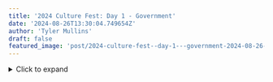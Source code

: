 ```yaml
---
title: '2024 Culture Fest: Day 1 - Government'
date: '2024-08-26T13:30:04.749654Z'
author: 'Tyler Mullins'
draft: false
featured_image: 'post/2024-culture-fest--day-1---government-2024-08-26-13-30-04.749654/CUPFW.png'
---
```


<details> <summary>Click to expand</summary>  This is the content of the collapsible section. You can include any Markdown-formatted text, lists, or code here.  </details>

